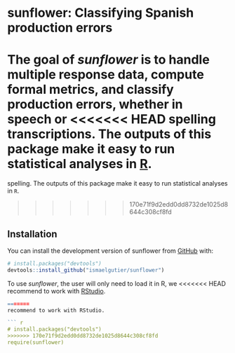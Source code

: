 
<!-- README.md is generated from README.Rmd. Please edit that file -->

# sunflower: Classifying Spanish production errors

<!-- badges: start -->
<!-- badges: end -->

The goal of *sunflower* is to handle multiple response data, compute
formal metrics, and classify production errors, whether in speech or
<<<<<<< HEAD
spelling transcriptions. The outputs of this package make it easy to run
statistical analyses in [R](https://www.r-project.org/).
=======
spelling. The outputs of this package make it easy to run statistical
analyses in `R`.
>>>>>>> 170e71f9d2edd0dd8732de1025d8644c308cf8fd

## Installation

You can install the development version of sunflower from
[GitHub](https://github.com/) with:

``` r
# install.packages("devtools")
devtools::install_github("ismaelgutier/sunflower")
```

To use *sunflower*, the user will only need to load it in R, we
<<<<<<< HEAD
recommend to work with
[RStudio](https://posit.co/download/rstudio-desktop/).

``` r
=======
recommend to work with RStudio.

``` r
# install.packages("devtools")
>>>>>>> 170e71f9d2edd0dd8732de1025d8644c308cf8fd
require(sunflower)
```
